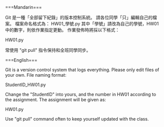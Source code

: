 ===Mandarin===

Git 是一種「全部留下紀錄」的版本控制系統。
請各位同學「只」編輯自己的檔案。
檔案命名格式為：
HW01_學號.py
其中「學號」請改為自己的學號，HW01 中的數字，則依作業指定更動。
作業發佈時將採以下格式：

HW01.py

常使用 "git pull" 指令保持和全班同學同步。 

===English===

Git is a version control system that logs everything.
Please only edit files of your own.
File naming format:

StudentID_HW01.py

Change the "StudentID" into yours, and the number in HW01 according to the assignment.
The assignment will be given as:

HW01.py

Use "git pull" command often to keep yourself updated with the class.

